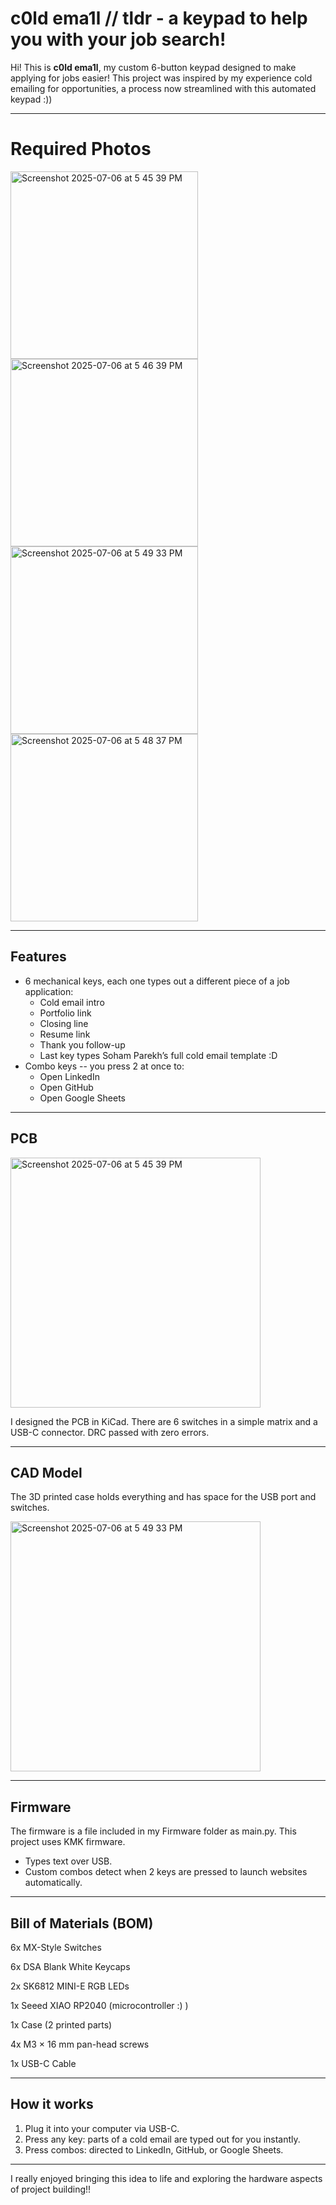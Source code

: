 # c0ld ema1l // tldr - a keypad to help you with your job search!

Hi! This is **c0ld ema1l**, my custom 6-button keypad designed to make applying for jobs easier! 
This project was inspired by my experience cold emailing for opportunities, a process now streamlined with this automated keypad :))

---
# Required Photos
<img width="300" alt="Screenshot 2025-07-06 at 5 45 39 PM" src="https://github.com/user-attachments/assets/1092ee78-1c73-4802-819b-0cd804cbeb44" />
<img width="300" alt="Screenshot 2025-07-06 at 5 46 39 PM" src="https://github.com/user-attachments/assets/e0462319-e3be-4fb8-82ca-0ae33fcf34a9" />
<img width="300" alt="Screenshot 2025-07-06 at 5 49 33 PM" src="https://github.com/user-attachments/assets/1e863105-9b6c-41a3-b48c-567d6d3e103e" />
<img width="300" alt="Screenshot 2025-07-06 at 5 48 37 PM" src="https://github.com/user-attachments/assets/799259c3-8aa2-4c40-9686-4f1565230ebf" />

---

## Features

- 6 mechanical keys, each one types out a different piece of a job application:
  - Cold email intro
  - Portfolio link
  - Closing line
  - Resume link
  - Thank you follow-up
  - Last key types Soham Parekh’s full cold email template :D 
- Combo keys -- you press 2 at once to:
  - Open LinkedIn
  - Open GitHub
  - Open Google Sheets

---

## PCB

<img width="400" alt="Screenshot 2025-07-06 at 5 45 39 PM" src="https://github.com/user-attachments/assets/10ff6e82-db68-45a2-9ce5-04eb6816dcbc" />


I designed the PCB in KiCad. There are 6 switches in a simple matrix and a USB-C connector. DRC passed with zero errors.

---

## CAD Model

The 3D printed case holds everything and has space for the USB port and switches.

<img width="400" alt="Screenshot 2025-07-06 at 5 49 33 PM" src="https://github.com/user-attachments/assets/032b0e3d-e0ef-4aa3-9ac8-23feaf83d609" />

---

## Firmware

The firmware is a file included in my Firmware folder as main.py. This project uses KMK firmware.
- Types text over USB.
- Custom combos detect when 2 keys are pressed to launch websites automatically.

---

## Bill of Materials (BOM)

6x MX-Style Switches

6x DSA Blank White Keycaps

2x SK6812 MINI-E RGB LEDs

1x Seeed XIAO RP2040 (microcontroller :) )

1x Case (2 printed parts)

4x M3 × 16 mm pan-head screws

1x USB-C Cable

---

## How it works

1. Plug it into your computer via USB-C.
2. Press any key: parts of a cold email are typed out for you instantly.
3. Press combos: directed to LinkedIn, GitHub, or Google Sheets.
---

I really enjoyed bringing this idea to life and exploring the hardware aspects of project building!! 
